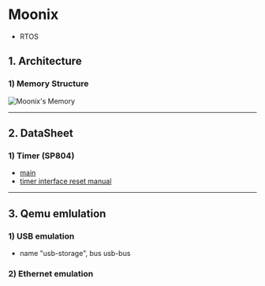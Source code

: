# Moonix
- RTOS

## 1. Architecture
### 1) Memory Structure
![Moonix's Memory](https://github.com/MySprtlty/Moonix/assets/89295517/5bdeab5d-f483-442d-90d2-7e826d219b95)

---

## 2. DataSheet
### 1) Timer (SP804)
- [main](https://developer.arm.com/documentation/ddi0271/d/programmer-s-model/summary-of-registers)
- [timer interface reset manual](https://developer.arm.com/documentation/ddi0271/d/functional-overview/functional-description/interface-reset?lang=en)

---

## 3. Qemu emlulation
### 1) USB emulation
- name "usb-storage", bus usb-bus

### 2) Ethernet emulation
